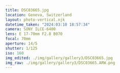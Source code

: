```yaml
---
title: DSC03665.jpg
location: Geneva, Switzerland
layout: photo-vertical.njk
datetime_taken: "2024:03:10 18:57:34"
camera: SONY ILCE-6400
lens: E 17-70mm F2.8 B070
focal: 70mm
aperture: 14/5
shutter: 1/125
iso: 160
img_edited: ./img/gallery/gallery3/DSC03665.jpg
img_raw: ./img/gallery/gallery3/DSC03665.ARW.png
---
```

